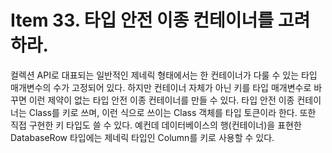 # Item 33. 타입 안전 이종 컨테이너를 고려하라.
컬렉션 API로 대표되는 일반적인 제네릭 형태에서는 한 컨테이너가 다룰 수 있는 타입 매개변수의 수가 고정되어 있다.
하지만 컨테이너 자체가 아닌 키를 타입 매개변수로 바꾸면 이런 제약이 없는 타입 안전 이종 컨테이너를 만들 수 있다. 
타입 안전 이종 컨테이너는 Class를 키로 쓰며, 이런 식으로 쓰이는 Class 객체를 타입 토큰이라 한다.
또한 직접 구현한 키 타입도 쓸 수 있다. 
예컨데 데이터베이스의 행(컨테이너)을 표현한 DatabaseRow 타입에는 제네릭 타입인 Column<T>를 키로 사용할 수 있다.
